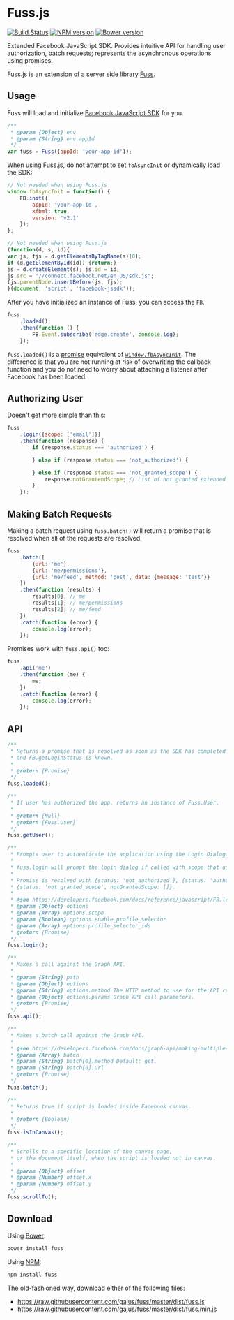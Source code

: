 # Fuss.js

[![Build Status](https://travis-ci.org/gajus/url-regexp.png?branch=master)](https://travis-ci.org/gajus/url-regexp)
[![NPM version](https://badge.fury.io/js/fuss.svg)](http://badge.fury.io/js/fuss)
[![Bower version](https://badge.fury.io/bo/fuss.svg)](http://badge.fury.io/bo/fuss)

Extended Facebook JavaScript SDK. Provides intuitive API for handling user authorization, batch requests; represents the asynchronous operations using promises.

Fuss.js is an extension of a server side library [Fuss](https://github.com/gajus/fuss).

## Usage

Fuss will load and initialize [Facebook JavaScript SDK](https://developers.facebook.com/docs/javascript/quickstart/v2.2) for you. 

```js
/**
 * @param {Object} env
 * @param {String} env.appId
 */
var fuss = Fuss({appId: 'your-app-id'});
```

When using Fuss.js, do not attempt to set `fbAsyncInit` or dynamically load the SDK:

```js
// Not needed when using Fuss.js
window.fbAsyncInit = function() {
    FB.init({
        appId: 'your-app-id',
        xfbml: true,
        version: 'v2.1'
    });
};

// Not needed when using Fuss.js
(function(d, s, id){
var js, fjs = d.getElementsByTagName(s)[0];
if (d.getElementById(id)) {return;}
js = d.createElement(s); js.id = id;
js.src = "//connect.facebook.net/en_US/sdk.js";
fjs.parentNode.insertBefore(js, fjs);
}(document, 'script', 'facebook-jssdk'));
```

After you have initialized an instance of Fuss, you can access the `FB`.

```js
fuss
    .loaded();
    .then(function () {
        FB.Event.subscribe('edge.create', console.log);
    });
```

`fuss.loaded()` is a [promise](https://developer.mozilla.org/en/docs/Web/JavaScript/Reference/Global_Objects/Promise) equivalent of [`window.fbAsyncInit`](https://developers.facebook.com/docs/javascript/quickstart/v2.2#advancedsetup). The difference is that you are not running at risk of overwriting the callback function and you do not need to worry about attaching a listener after Facebook has been loaded.

## Authorizing User

Doesn't get more simple than this:

```js
fuss
    .login({scope: ['email']})
    .then(function (response) {
        if (response.status === 'authorized') {

        } else if (response.status === 'not_authorized') {

        } else if (response.status === 'not_granted_scope') {
            response.notGrantendScope; // List of not granted extended permissions.
        }
    });
```

## Making Batch Requests

Making a batch request using `fuss.batch()` will return a promise that is resolved when all of the requests are resolved.

```js
fuss
    .batch([
        {url: 'me'},
        {url: 'me/permissions'},
        {url: 'me/feed', method: 'post', data: {message: 'test'}}
    ])
    .then(function (results) {
        results[0]; // me
        results[1]; // me/permissions
        results[2]; // me/feed
    })
    .catch(function (error) {
        console.log(error);
    });
```

Promises work with `fuss.api()` too:

```js
fuss
    .api('me')
    .then(function (me) {
        me;
    })
    .catch(function (error) {
        console.log(error);
    });
```

## API

```js
/**
 * Returns a promise that is resolved as soon as the SDK has completed loading
 * and FB.getLoginStatus is known.
 * 
 * @return {Promise}
 */
fuss.loaded();

/**
 * If user has authorized the app, returns an instance of Fuss.User.
 * 
 * @return {Null}
 * @return {Fuss.User}
 */
fuss.getUser();

/**
 * Prompts user to authenticate the application using the Login Dialog.
 *
 * fuss.login will prompt the login dialog if called with scope that user has not granted.
 *
 * Promise is resolved with {status: 'not_authorized'}, {status: 'authorized'} or
 * {status: 'not_granted_scope', notGrantedScope: []}.
 * 
 * @see https://developers.facebook.com/docs/reference/javascript/FB.login/v2.2
 * @param {Object} options
 * @param {Array} options.scope
 * @param {Boolean} options.enable_profile_selector
 * @param {Array} options.profile_selector_ids
 * @return {Promise}
 */
fuss.login();

/**
 * Makes a call against the Graph API.
 * 
 * @param {String} path
 * @param {Object} options
 * @param {String} options.method The HTTP method to use for the API request. Default: get.
 * @param {Object} options.params Graph API call parameters.
 * @return {Promise}
 */
fuss.api();

/**
 * Makes a batch call against the Graph API.
 * 
 * @see https://developers.facebook.com/docs/graph-api/making-multiple-requests#multiple_methods
 * @param {Array} batch
 * @param {String} batch[0].method Default: get.
 * @param {String} batch[0].url
 * @return {Promise}
 */
fuss.batch();

/**
 * Returns true if script is loaded inside Facebook canvas.
 *
 * @return {Boolean}
 */
fuss.isInCanvas();

/**
 * Scrolls to a specific location of the canvas page,
 * or the document itself, when the script is loaded not in canvas.
 * 
 * @param {Object} offset
 * @param {Number} offset.x
 * @param {Number} offset.y
 */
fuss.scrollTo();
```

## Download

Using [Bower](http://bower.io/):

```sh
bower install fuss
```

Using [NPM](https://www.npmjs.org/):

```sh
npm install fuss
```

The old-fashioned way, download either of the following files:

* https://raw.githubusercontent.com/gajus/fuss/master/dist/fuss.js
* https://raw.githubusercontent.com/gajus/fuss/master/dist/fuss.min.js